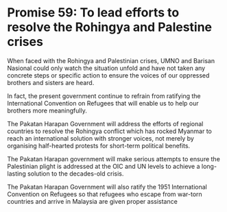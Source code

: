# Promise 59: To lead efforts to resolve the Rohingya and Palestine crises

When faced with the Rohingya and Palestinian crises, UMNO and Barisan Nasional could only watch the situation unfold and have not taken any concrete steps or specific action to ensure the voices of our oppressed brothers and sisters are heard.

In fact, the present government continue to refrain from ratifying the International Convention on Refugees that will enable us to help our brothers more meaningfully.

The Pakatan Harapan Government will address the efforts of regional countries to resolve the Rohingya conflict which has rocked Myanmar to reach an international solution with stronger voices, not merely by organising half-hearted protests for short-term political benefits.

The Pakatan Harapan government will make serious attempts to ensure the Palestinian plight is addressed at the OIC and UN levels to achieve a long- lasting solution to the decades-old crisis.

The Pakatan Harapan Government will also ratify the 1951 International Convention on Refugees so that refugees who escape from war-torn countries and arrive in Malaysia are given proper assistance
